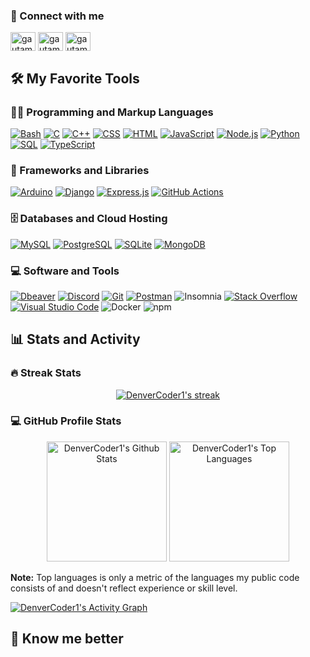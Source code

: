 <h3> 🔗&nbsp;Connect with me </h3>
<p align="left">
<a href="https://www.linkedin.com/in/gheyson-melo-a46439206/" target="blank"><img align="center" src="https://raw.githubusercontent.com/rahuldkjain/github-profile-readme-generator/master/src/images/icons/Social/linked-in-alt.svg" alt="gautamkrishnar" height="30" width="40" /></a>
<a href="https://www.instagram.com/_gheyson/" target="blank"><img align="center" src="https://raw.githubusercontent.com/rahuldkjain/github-profile-readme-generator/master/src/images/icons/Social/instagram.svg" alt="gautamkrishnar" height="30" width="40" /></a>
<a href="https://twitter.com/eitamarilia_" target="blank"><img align="center" src="https://raw.githubusercontent.com/rahuldkjain/github-profile-readme-generator/master/src/images/icons/Social/twitter.svg" alt="gautamkrishnar" height="30" width="40" /></a>


<h2>🛠️ My Favorite Tools</h2>
  <!-- Some badges are from https://github.com/Ileriayo/markdown-badges -->

  <h3>👨‍💻 Programming and Markup Languages</h3>

  <p>
      <a href="https://github.com/search?q=user%3ADenverCoder1+language%3Abash"><img alt="Bash" src="https://img.shields.io/badge/Bash-121011.svg?style=for-the-badge&logo=gnu-bash&logoColor=white"></a>
      <a href="https://github.com/search?q=user%3ADenverCoder1+language%3Ac"><img alt="C" src="https://custom-icon-badges.demolab.com/badge/C-03599C.svg?logostyle=for-the-badge&=c-in-hexagon&logoColor=white"></a>
      <a href="https://github.com/search?q=user%3ADenverCoder1+language%3Ajavascript"><img alt="C++" src="https://img.shields.io/badge/C%2B%2B-00599C?style=for-the-badge&logo=c%2B%2B&logoColor=white"></a>
      <a href="https://github.com/search?q=user%3ADenverCoder1+language%3Acss"><img alt="CSS" src="https://img.shields.io/badge/CSS-239120?&style=for-the-badge&logo=css3&logoColor=white"></a>
      <a href="https://github.com/search?q=user%3ADenverCoder1+language%3Ahtml"><img alt="HTML" src="https://img.shields.io/badge/HTML5-E34F26?style=for-the-badge&logo=html5&logoColor=white"></a>
      <a href="https://github.com/search?q=user%3ADenverCoder1+language%3Ajavascript"><img alt="JavaScript" src="https://img.shields.io/badge/JavaScript-F7DF1E?style=for-the-badge&logo=javascript&logoColor=black"></a>
       <a href="https://github.com/search?q=user%3ADenverCoder1+language%3Ajavascript"><img alt="Node.js" src="https://img.shields.io/badge/Node.js-43853D?style=for-the-badge&logo=node.js&logoColor=white"></a>
      <a href="https://github.com/search?q=user%3ADenverCoder1+language%3Apython"><img alt="Python" src="https://img.shields.io/badge/Python-14354C?style=for-the-badge&logo=python&logoColor=whit"></a>
      <a href="https://github.com/search?q=user%3ADenverCoder1+language%3Asql"><img alt="SQL" src="https://custom-icon-badges.demolab.com/badge/SQL-025E8C.svg?style=for-the-badge&logo=database&logoColor=white"></a>
      <a href="https://github.com/search?q=user%3ADenverCoder1+language%3AtypeScript"><img alt="TypeScript" src="https://img.shields.io/badge/TypeScript-007ACC?style=for-the-badge&logo=typescript&logoColor=white"></a>
  </p>

  <h3>🧰 Frameworks and Libraries</h3>

  <p>
      <a href="#"><img alt="Arduino" src="https://img.shields.io/badge/-Arduino-00979D?style=for-the-badgestyle=for-the-badge&&logo=Arduino&logoColor=white"></a>
      <a href="#"><img alt="Django" src="https://img.shields.io/badge/Django-092E20?style=for-the-badgestyle=for-the-badge&&&logo=django&logoColor=white"></a>
      <a href="#"><img alt="Express.js" src="https://img.shields.io/badge/Express.js-404d59.svg?style=for-the-badgestyle=for-the-badge&&logo=express&logoColor=white"></a>
      <a href="#"><img alt="GitHub Actions" src="https://img.shields.io/badge/GitHub%20Actions-2671E5.svg?style=for-the-badge&logo=gitstyle=for-the-badge&hub%20actions&logoColor=white"></a>
  </p>

  <h3>🗄️ Databases and Cloud Hosting</h3>

  <p>
      <a href="#"><img alt="MySQL" src="https://img.shields.io/badge/MySQL-00f.sstyle=for-the-badge&vg?logo=mysql&logoColor=white"></a>
      <a href="#"><img alt="PostgreSQL" src ="https://img.shields.io/badge/PostgreSQL-316192.svg?lostyle=for-the-badge&go=postgresql&logoColor=white"></a>
      <a href="#"><img alt="SQLite" src ="https://img.shields.io/badge/SQLite-07405e.svstyle=for-the-badge&g?logo=sqlite&logoColor=white"></a>
      <a href="#"><img alt="MongoDB" src ="https://img.shields.io/badge/MongoDB-4ea94b.svgstyle=for-the-badge&?logo=mongodb&logoColor=white"></a>
  </p>

  <h3>💻 Software and Tools</h3>

  <p>
      <a href="#"><img alt="Dbeaver" src="https://custom-icon-badges.demolab.com/badge/-Dbeaver-372923?logostyle=for-the-badge&=dbeaver-mono&logoColor=white"></a>
      <a href="#"><img alt="Discord" src="https://img.shields.io/badge/-Discord-5865F2.svgstyle=for-the-badge&?logo=discord&logoColor=white"></a>
      <a href="#"><img alt="Git" src="https://img.shields.io/badge/Git-F05033style=for-the-badge&.svg?logo=git&logoColor=white"></a>
      <a href="#"><img alt="Postman" src="https://img.shields.io/badge/Postman-FF6C37style=for-the-badge&?logo=postman&logoColor=white"></a>
      <img alt="Insomnia" src="https://img.shields.io/badge/-Insomnia-5849BE?style=flat-square&style=for-the-badge&logo=insomnia&logoColor=white" />
      <a href="#"><img alt="Stack Overflow" src="https://img.shields.io/badge/-Stack%20Overflow-FE7A16?logo=sstyle=for-the-badge&tack-overflow&logoColor=white"></a>
      <a href="#"><img alt="Visual Studio Code" src="https://img.shields.io/badge/Visual%20Studio%20Code-0078d7.svg?logo=visuastyle=for-the-badge&l-studio-code&logoColor=white"></a>
      <img alt="Docker" src="https://img.shields.io/badge/-Docker-46a2f1?style=flat-squarstyle=for-the-badge&e&logo=docker&logoColor=white" />
      <img alt="npm" src="https://img.shields.io/badge/-NPM-CB3837?style=flat-sqstyle=for-the-badge&uare&logo=npm&logoColor=white" />
  </p>
  
<h2>📊 Stats and Activity</h2>

  <h3>🔥 Streak Stats</h3>

   <!-- GitHub Readme Streak Stats - https://github.com/DenverCoder1/github-readme-streak-stats -->
  <p align="center">
    <a href="https://github.com/DenverCoder1/github-readme-streak-stats">
      <img title="🔥 Get streak stats for your profile at git.io/streak-stats" alt="DenverCoder1's streak" src="https://github-readme-streak-stats-9m8ugfa77-denvercoder1.vercel.app/?user=gheysonmelo&theme=transparent&hide_border=true"/>
    </a>
  </p>

  <h3>💻 GitHub Profile Stats</h3>

  <!-- https://github.com/anuraghazra/github-readme-stats -->
  <p align="center">
  <a href="https://github.com/anuraghazra/github-readme-stats"><img alt="DenverCoder1's Github Stats" src="https://denvercoder1-github-readme-stats.vercel.app/api/?username=gheysonmelo&title_color=006AFF&text_color=417E87&icon_color=006AFF&show=reviews,prs_merged,prs_merged_percentage&show_icons=true&include_all_commits=true&count_private=true&theme=transparent&hide_border=true&bg_color=00000000" height="192px"/></a>
  <a href="https://github.com/anuraghazra/github-readme-stats"><img alt="DenverCoder1's Top Languages" src="https://denvercoder1-github-readme-stats.vercel.app/api/top-langs/?username=gheysonmelo&title_color=006AFF&text_color=417E87&icon_color=006AFF&langs_count=8&layout=compact&theme=transparent&hide_border=true&bg_color=00000000&icon_color=F8D866&hide=Jupyter%20Notebook,Roff" height="192px"/></a>
  <br/>
  </p>

  <b>Note:</b> Top languages is only a metric of the languages my public code consists of and doesn't reflect experience or skill level.
  
  <!-- https://github.com/ashutosh00710/github-readme-activity-graph -->

  <a href="https://github.com/ashutosh00710/github-readme-activity-graph"><img alt="DenverCoder1's Activity Graph" src="https://github-readme-activity-graph.vercel.app/graph/?username=gheysonmelo&bg_color=00000000&color=093E61&title_color=093E61&line=0162EB&point=093E61&hide_border=true" /></a>

  <h2>👤 Know me better </h2>


